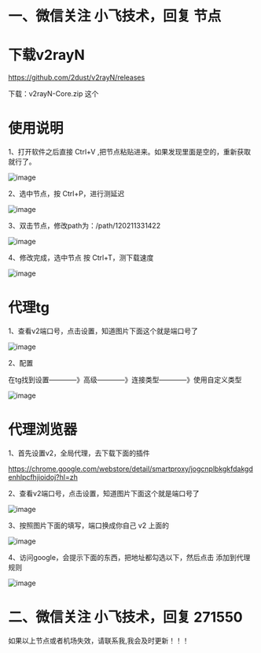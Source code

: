 # 一、微信关注 小飞技术，回复 节点

# 下载v2rayN

https://github.com/2dust/v2rayN/releases

下载：v2rayN-Core.zip 这个

# 使用说明

1、打开软件之后直接 Ctrl+V ,把节点粘贴进来。如果发现里面是空的，重新获取就行了。

![image](https://user-images.githubusercontent.com/110610306/191232273-601abba3-796a-42f9-869c-1648174db292.png)


2、选中节点，按 Ctrl+P，进行测延迟

![image](https://user-images.githubusercontent.com/110610306/191206938-c7fabb0a-50bd-423a-808a-c3982a378ea7.png)


3、双击节点，修改path为：/path/120211331422

![image](https://user-images.githubusercontent.com/110610306/191206232-a36db024-8f4b-43af-b455-d79c61f90c39.png)


4、修改完成，选中节点 按 Ctrl+T，测下载速度

![image](https://user-images.githubusercontent.com/110610306/191207004-b9b61238-a039-45e9-b438-c6320fac7da7.png)

# 代理tg

1、查看v2端口号，点击设置，知道图片下面这个就是端口号了

![image](https://user-images.githubusercontent.com/110610306/191430985-da23b156-cfd0-40cb-a69c-a24004099a86.png)


2、配置

在tg找到设置————》高级————》连接类型————》使用自定义类型

![image](https://user-images.githubusercontent.com/110610306/191431244-5ccdb970-dd72-4241-b194-2e3915ffe563.png)



# 代理浏览器

1、首先设置v2，全局代理，去下载下面的插件

https://chrome.google.com/webstore/detail/smartproxy/jogcnplbkgkfdakgdenhlpcfhjioidoj?hl=zh

2、查看v2端口号，点击设置，知道图片下面这个就是端口号了

![image](https://user-images.githubusercontent.com/110610306/191430985-da23b156-cfd0-40cb-a69c-a24004099a86.png)

3、按照图片下面的填写，端口换成你自己 v2 上面的


![image](https://user-images.githubusercontent.com/110610306/191431411-a9a1954e-cc63-49a9-ad60-1b20cbef5e54.png)

4、访问google，会提示下面的东西，把地址都勾选以下，然后点击 添加到代理规则

![image](https://user-images.githubusercontent.com/110610306/191431741-e86ade3c-40eb-4e41-8075-b0c8f57f8c25.png)


# 二、微信关注 小飞技术，回复 271550



如果以上节点或者机场失效，请联系我,我会及时更新！！！


